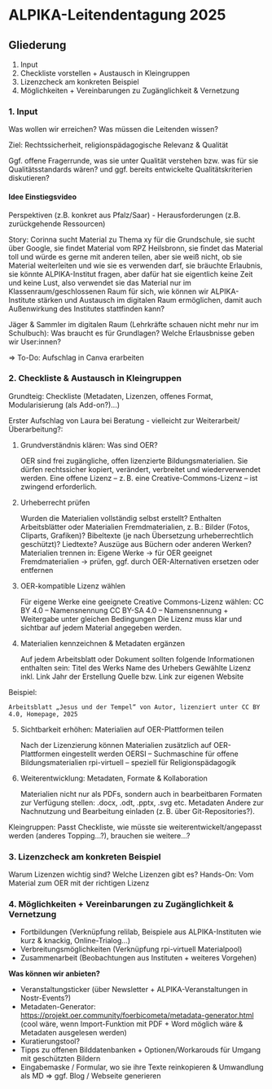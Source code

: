 # ALPIKA-Leitendentagung 2025 

## Gliederung

1. Input
2. Checkliste vorstellen + Austausch in Kleingruppen
3. Lizenzcheck am konkreten Beispiel
4. Möglichkeiten + Vereinbarungen zu Zugänglichkeit & Vernetzung


### 1. Input

Was wollen wir erreichen? Was müssen die Leitenden wissen?

Ziel: Rechtssicherheit, religionspädagogische Relevanz & Qualität

Ggf. offene Fragerrunde, was sie unter Qualität verstehen bzw. was für sie Qualitätsstandards wären? und ggf. bereits entwickelte Qualitätskriterien diskutieren?

#### Idee Einstiegsvideo

Perspektiven (z.B. konkret aus Pfalz/Saar) - Herausforderungen (z.B. zurückgehende Ressourcen)

Story: Corinna sucht Material zu Thema xy für die Grundschule, sie sucht über Google,
sie findet Material vom RPZ Heilsbronn, sie findet das Material toll und würde es gerne mit anderen teilen, aber sie weiß nicht, ob sie Material weiterleiten und wie sie es verwenden darf, sie bräuchte Erlaubnis, sie könnte ALPIKA-Institut fragen, aber dafür hat sie eigentlich keine Zeit und keine Lust, also verwendet sie das Material nur im Klassenraum/geschlossenen Raum für sich, wie können wir ALPIKA-Institute stärken und Austausch im digitalen Raum ermöglichen, damit auch Außenwirkung des Institutes stattfinden kann?

Jäger & Sammler im digitalen Raum (Lehrkräfte schauen nicht mehr nur im Schulbuch): Was braucht es für Grundlagen? Welche Erlausbnisse geben wir User:innen?

=> To-Do: Aufschlag in Canva erarbeiten


### 2. Checkliste & Austausch in Kleingruppen

Grundteig: Checkliste (Metadaten, Lizenzen, offenes Format, Modularisierung (als Add-on?)...)

Erster Aufschlag von Laura bei Beratung - vielleicht zur Weiterarbeit/Überarbeitung?:

1. Grundverständnis klären: Was sind OER?

    OER sind frei zugängliche, offen lizenzierte Bildungsmaterialien.
    Sie dürfen rechtssicher kopiert, verändert, verbreitet und wiederverwendet werden.
    Eine offene Lizenz – z. B. eine Creative-Commons-Lizenz – ist zwingend erforderlich.

2. Urheberrecht prüfen

    Wurden die Materialien vollständig selbst erstellt?
    Enthalten Arbeitsblätter oder Materialien Fremdmaterialien, z. B.:
        Bilder (Fotos, Cliparts, Grafiken)?
        Bibeltexte (je nach Übersetzung urheberrechtlich geschützt)?
        Liedtexte?
        Auszüge aus Büchern oder anderen Werken?
    Materialien trennen in:
        Eigene Werke → für OER geeignet
        Fremdmaterialien → prüfen, ggf. durch OER-Alternativen ersetzen oder entfernen

3. OER-kompatible Lizenz wählen

    Für eigene Werke eine geeignete Creative Commons-Lizenz wählen:
        CC BY 4.0 – Namensnennung
        CC BY-SA 4.0 – Namensnennung + Weitergabe unter gleichen Bedingungen
    Die Lizenz muss klar und sichtbar auf jedem Material angegeben werden.

4. Materialien kennzeichnen & Metadaten ergänzen

    Auf jedem Arbeitsblatt oder Dokument sollten folgende Informationen enthalten sein:
        Titel des Werks
        Name des Urhebers
        Gewählte Lizenz inkl. Link
        Jahr der Erstellung
        Quelle bzw. Link zur eigenen Website

Beispiel:

    Arbeitsblatt „Jesus und der Tempel“ von Autor, lizenziert unter CC BY 4.0, Homepage, 2025

5. Sichtbarkeit erhöhen: Materialien auf OER-Plattformen teilen

    Nach der Lizenzierung können Materialien zusätzlich auf OER-Plattformen eingestellt werden
        OERSI – Suchmaschine für offene Bildungsmaterialien
        rpi-virtuell – speziell für Religionspädagogik

6. Weiterentwicklung: Metadaten, Formate & Kollaboration

    Materialien nicht nur als PDFs, sondern auch in bearbeitbaren Formaten zur Verfügung stellen:
        .docx, .odt, .pptx, .svg etc.
    Metadaten
    Andere zur Nachnutzung und Bearbeitung einladen (z. B. über Git-Repositories?).


Kleingruppen: Passt Checkliste, wie müsste sie weiterentwickelt/angepasst werden (anderes Topping...?), brauchen sie weitere...?

### 3. Lizenzcheck am konkreten Beispiel

Warum Lizenzen wichtig sind?
Welche Lizenzen gibt es?
Hands-On: Vom Material zum OER mit der richtigen Lizenz

### 4. Möglichkeiten + Vereinbarungen zu Zugänglichkeit & Vernetzung

- Fortbildungen (Verknüpfung relilab, Beispiele aus ALPIKA-Instituten wie kurz & knackig, Online-Trialog...)
- Verbreitungsmöglichkeiten (Verknüpfung rpi-virtuell Materialpool)
- Zusammenarbeit (Beobachtungen aus Instituten + weiteres Vorgehen)

**Was können wir anbieten?**

- Veranstaltungsticker (über Newsletter + ALPIKA-Veranstaltungen in Nostr-Events?)
- Metadaten-Generator: https://projekt.oer.community/foerbicometa/metadata-generator.html (cool wäre, wenn Import-Funktion mit PDF + Word möglich wäre & Metadaten ausgelesen werden)
- Kuratierungstool?
- Tipps zu offenen Bilddatenbanken + Optionen/Workarouds für Umgang mit geschützten Bildern
- Eingabemaske / Formular, wo sie ihre Texte reinkopieren & Umwandlung als MD => ggf. Blog / Webseite generieren
